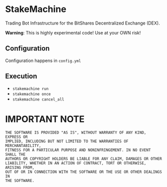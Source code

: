 # StakeMachine

Trading Bot Infrastructure for the BitShares Decentralized Exchange
(DEX).

**Warning**: This is highly experimental code! Use at your OWN risk!

## Configuration

Configuration happens in `config.yml`

## Execution

* `stakemachine run`
* `stakemachine once`
* `stakemachine cancel_all`

# IMPORTANT NOTE

    THE SOFTWARE IS PROVIDED "AS IS", WITHOUT WARRANTY OF ANY KIND, EXPRESS OR
    IMPLIED, INCLUDING BUT NOT LIMITED TO THE WARRANTIES OF MERCHANTABILITY,
    FITNESS FOR A PARTICULAR PURPOSE AND NONINFRINGEMENT. IN NO EVENT SHALL THE
    AUTHORS OR COPYRIGHT HOLDERS BE LIABLE FOR ANY CLAIM, DAMAGES OR OTHER
    LIABILITY, WHETHER IN AN ACTION OF CONTRACT, TORT OR OTHERWISE, ARISING FROM,
    OUT OF OR IN CONNECTION WITH THE SOFTWARE OR THE USE OR OTHER DEALINGS IN
    THE SOFTWARE.
